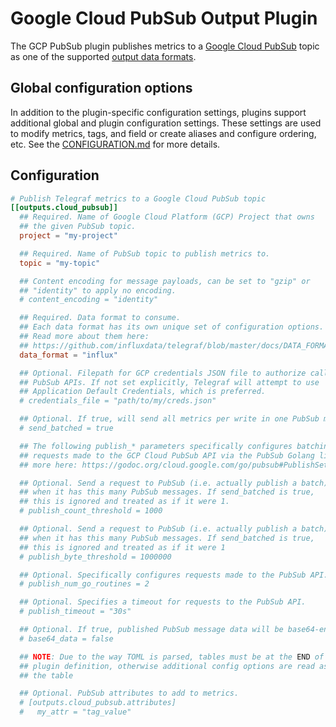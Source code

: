 # Google Cloud PubSub Output Plugin

The GCP PubSub plugin publishes metrics to a [Google Cloud PubSub][pubsub] topic
as one of the supported [output data formats][].

## Global configuration options <!-- @/docs/includes/plugin_config.md -->

In addition to the plugin-specific configuration settings, plugins support
additional global and plugin configuration settings. These settings are used to
modify metrics, tags, and field or create aliases and configure ordering, etc.
See the [CONFIGURATION.md][CONFIGURATION.md] for more details.

[CONFIGURATION.md]: ../../../docs/CONFIGURATION.md#plugins

## Configuration

```toml @sample.conf
# Publish Telegraf metrics to a Google Cloud PubSub topic
[[outputs.cloud_pubsub]]
  ## Required. Name of Google Cloud Platform (GCP) Project that owns
  ## the given PubSub topic.
  project = "my-project"

  ## Required. Name of PubSub topic to publish metrics to.
  topic = "my-topic"

  ## Content encoding for message payloads, can be set to "gzip" or
  ## "identity" to apply no encoding.
  # content_encoding = "identity"

  ## Required. Data format to consume.
  ## Each data format has its own unique set of configuration options.
  ## Read more about them here:
  ## https://github.com/influxdata/telegraf/blob/master/docs/DATA_FORMATS_INPUT.md
  data_format = "influx"

  ## Optional. Filepath for GCP credentials JSON file to authorize calls to
  ## PubSub APIs. If not set explicitly, Telegraf will attempt to use
  ## Application Default Credentials, which is preferred.
  # credentials_file = "path/to/my/creds.json"

  ## Optional. If true, will send all metrics per write in one PubSub message.
  # send_batched = true

  ## The following publish_* parameters specifically configures batching
  ## requests made to the GCP Cloud PubSub API via the PubSub Golang library. Read
  ## more here: https://godoc.org/cloud.google.com/go/pubsub#PublishSettings

  ## Optional. Send a request to PubSub (i.e. actually publish a batch)
  ## when it has this many PubSub messages. If send_batched is true,
  ## this is ignored and treated as if it were 1.
  # publish_count_threshold = 1000

  ## Optional. Send a request to PubSub (i.e. actually publish a batch)
  ## when it has this many PubSub messages. If send_batched is true,
  ## this is ignored and treated as if it were 1
  # publish_byte_threshold = 1000000

  ## Optional. Specifically configures requests made to the PubSub API.
  # publish_num_go_routines = 2

  ## Optional. Specifies a timeout for requests to the PubSub API.
  # publish_timeout = "30s"

  ## Optional. If true, published PubSub message data will be base64-encoded.
  # base64_data = false

  ## NOTE: Due to the way TOML is parsed, tables must be at the END of the
  ## plugin definition, otherwise additional config options are read as part of
  ## the table

  ## Optional. PubSub attributes to add to metrics.
  # [outputs.cloud_pubsub.attributes]
  #   my_attr = "tag_value"
```

[pubsub]: https://cloud.google.com/pubsub
[output data formats]: /docs/DATA_FORMATS_OUTPUT.md
